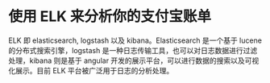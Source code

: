 # 使用 ELK 来分析你的支付宝账单

ELK 即 elasticsearch, logstash 以及 kibana。Elasticsearch 是一个基于 lucene 的分布式搜索引擎，logstash 是一种日志传输工具，也可以对日志数据进行过滤处理，kibana 则是基于 angular 开发的展示平台，可以进行数据的搜索以及可视化展示。目前 ELK 平台被广泛用于日志的分析处理。
